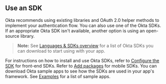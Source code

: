 ## Use an SDK

Okta recommends using existing libraries and OAuth 2.0 helper methods to implement your authentication flow. You can also use one of the Okta SDKs. If an appropriate Okta SDK isn't available, another option is using an open-source library.

> **Note:** See [Languages & SDKs overview](/code/) for a list of Okta SDKs you can download to start using with your app.

For instructions on how to install and use Okta SDKs, refer to [Configure the SDK](/docs/guides/sign-into-spa-redirect/main/#configure-your-app) for front-end SDKs. Refer to [Add packages](/docs/guides/sign-into-mobile-app-redirect/main/#add-packages) for mobile SDKs. You can download Okta sample apps to see how the SDKs are used in your app's framework. See [Examples](#examples) for a list of sample apps.
